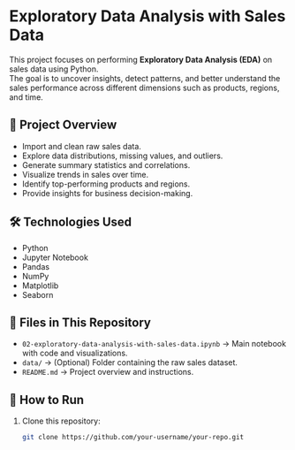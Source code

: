 # Exploratory Data Analysis with Sales Data

This project focuses on performing **Exploratory Data Analysis (EDA)** on sales data using Python.  
The goal is to uncover insights, detect patterns, and better understand the sales performance across different dimensions such as products, regions, and time.

## 📌 Project Overview
- Import and clean raw sales data.
- Explore data distributions, missing values, and outliers.
- Generate summary statistics and correlations.
- Visualize trends in sales over time.
- Identify top-performing products and regions.
- Provide insights for business decision-making.

## 🛠️ Technologies Used
- Python
- Jupyter Notebook
- Pandas
- NumPy
- Matplotlib
- Seaborn

## 📂 Files in This Repository
- `02-exploratory-data-analysis-with-sales-data.ipynb` → Main notebook with code and visualizations.
- `data/` → (Optional) Folder containing the raw sales dataset.
- `README.md` → Project overview and instructions.

## 🚀 How to Run
1. Clone this repository:
   ```bash
   git clone https://github.com/your-username/your-repo.git
